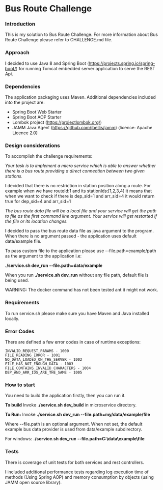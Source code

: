 # Bus Route Challenge

### Introduction

This is my solution to Bus Route Challenge.
For more information about Bus Route Challenge please refer to CHALLENGE.md file.

### Approach

I decided to use Java 8 and Spring Boot (https://projects.spring.io/spring-boot/) for running Tomcat embedded server application
to serve the REST Api.

### Dependencies 
The application packaging uses Maven.
Additional dependencies included into the project are:

- Spring Boot Web Starter
- Spring Boot AOP Starter
- Lombok project (https://projectlombok.org/)
- JAMM Java Agent (https://github.com/jbellis/jamm) (licence: Apache Licence 2.0)

### Design considerations
To accomplish the challenge requirements:

*Your task is to implement a micro service which is able to answer whether there is a bus route providing a direct connection between two given stations.*

I decided that there is no restriction in station position along a route.
For example when we have routeId:1 and its stationIds:[1,2,3,4] it means that 
when we want to check if there is dep_sid=1 and arr_sid=4 it would return true for dep_sid=4 and arr_sid=1

*The bus route data file will be a local file and your service will get the path to file as the first command line argument. Your service will get restarted if the file or its location changes.*

I decided to pass the bus route data file as java argument to the program.
When there is no argument passed - the application uses default data/example file.

To pass custom file to the application please use --file.path=example/path as the argument to 
the application i.e:

**./service.sh dev_run --file.path=data/example**

When you run **./service.sh dev_run** without any file path, default file is being used.

WARNING: The docker command has not been tested ant it might not work.

### Requirements

To run service.sh please make sure you have Maven and Java installed locally.

### Error Codes
There are defined a few error codes in case of runtime exceptions:

    INVALID_REQUEST_PARAMS - 1000
    FILE_READING_ERROR - 1001
    NO_DATA_LOADED_ON_THE_SERVER - 1002
    FILE_HAS_NOT_ENOUGH_DATA - 1003
    FILE_CONTAINS_INVALID_CHARACTERS - 1004
    DEP_AND_ARR_IDS_ARE_THE_SAME - 1005

### How to start

You need to build the application firstly, then you can run it.

**To build**
Invoke **./service.sh dev_build** in microservice directory.

**To Run:**
Invoke
**./service.sh dev_run --file.path=my/data/example/file**

Where --file.path is an optional argument. When not set, the default example bus data provider is used from data/example subdirectory.

For windows:
**./service.sh dev_run --file.path=C:\\data\\example\\file**


### Tests

There is coverage of unit tests for both services and rest controllers.

I included additional performance tests regarding log execution time of methods (Using Spring AOP) and memory consumption by objects (using JAMM open source library). 




